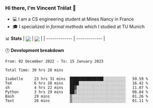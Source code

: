 ### Hi there, I'm Vincent Trélat 👋
 - 💻 I am a CS engineering student at Mines Nancy in France
 - 🎓 I specialized in *formal methods* which I studied at TU Munich

📊 **Stats**
| <img align="center" src="https://github-readme-stats.vercel.app/api?username=VTrelat&show_icons=true&include_all_commits=true&theme=tokyonight&hide_border=true" /> | <img align="center" src="https://github-readme-stats.vercel.app/api/top-langs/?username=VTrelat&layout=compact&theme=tokyonight&hide_border=true&exclude_repo=ElevatorSimulator" /> |
| ------------- | ------------- |

🕑 **Development breakdown**
<!--START_SECTION:waka-->

```text
From: 02 December 2022 - To: 15 January 2023

Total Time: 39 hrs 28 mins

Isabelle     23 hrs 31 mins  ███████████████░░░░░░░░░░   59.59 %
TeX          6 hrs 28 mins   ████░░░░░░░░░░░░░░░░░░░░░   16.42 %
sh           4 hrs 22 mins   ██▓░░░░░░░░░░░░░░░░░░░░░░   11.07 %
Python       3 hrs 29 mins   ██▒░░░░░░░░░░░░░░░░░░░░░░   08.84 %
Bash         29 mins         ▒░░░░░░░░░░░░░░░░░░░░░░░░   01.26 %
Text         26 mins         ▒░░░░░░░░░░░░░░░░░░░░░░░░   01.11 %
```

<!--END_SECTION:waka-->
